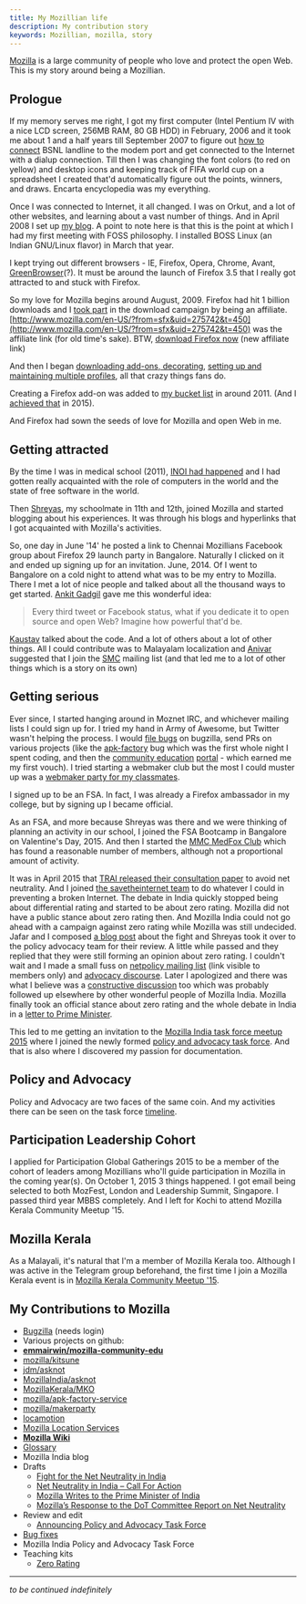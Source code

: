 ```yaml
---
title: My Mozillian life
description: My contribution story
keywords: Mozillian, mozilla, story
---
```

[Mozilla](../mozilla/) is a large community of people who love and protect the open Web. This is my story around being a Mozillian.

## Prologue ##
If my memory serves me right, I got my first computer (Intel Pentium IV with a nice LCD screen, 256MB RAM, 80 GB HDD) in February, 2006 and it took me about 1  and a half years till September 2007 to figure out [how to connect](../keep-in-touch/) BSNL landline to the modem port and get connected to the Internet with a dialup connection. Till then I was changing the font colors (to red on yellow) and desktop icons and keeping track of FIFA world cup on a spreadsheet I created that'd automatically figure out the points, winners, and draws. Encarta encyclopedia was my everything.

Once I was connected to Internet, it all changed. I was on Orkut, and a lot of other websites, and learning about a vast number of things. And in April 2008 I set up [my blog](http://asdofindia.blogspot.com). A point to note here is that this is the point at which I had my first meeting with FOSS philosophy. I installed BOSS Linux (an Indian GNU/Linux flavor) in March that year.

I kept trying out different browsers - IE, Firefox, Opera, Chrome, Avant, [GreenBrowser](http://asdofindia.blogspot.com/2008/09/greenbrowser-nice-browser-to-deal-with.html)(?). It must be around the launch of Firefox 3.5 that I really got attracted to and stuck with Firefox.

So my love for Mozilla begins around August, 2009. Firefox had hit 1 billion downloads and I [took part](http://asdofindia.blogspot.com/2009/08/thats-one-great-browser-for-fans-one.html) in the download campaign by being an affiliate. [http://www.mozilla.com/en-US/?from=sfx&uid=275742&t=450](http://www.mozilla.com/en-US/?from=sfx&uid=275742&t=450) was the affiliate link (for old time's sake). BTW, [download Firefox now](http://affiliates.mozilla.org/link/banner/55725) (new affiliate link)

And then I began [downloading add-ons, decorating](http://asdofindia.blogspot.com/2009/08/have-rocking-browsing-experience-for.html), [setting up and maintaining multiple profiles](http://asdofindia.blogspot.com/2011/03/syncing-firefox-history-bookmarks-and.html), all that crazy things fans do.

Creating a Firefox add-on was added to [my bucket list](http://asdofindia.blogspot.com/p/my-bucket-list.html) in around 2011. (And I [achieved that](../zero-internet/) in 2015).

And Firefox had sown the seeds of love for Mozilla and open Web in me.

## Getting attracted ##
By the time I was in medical school (2011), [INOI had happened](http://www.quora.com/How-was-your-first-programming-contest-experience/answer/Akshay-S-Dinesh?share=1) and I had gotten really acquainted with the role of computers in the world and the state of free software in the world.

Then [Shreyas](http://dunebuggie.wordpress.com/), my schoolmate in 11th and 12th, joined Mozilla and started blogging about his experiences. It was through his blogs and hyperlinks that I got acquainted with Mozilla's activities.

So, one day in June '14' he posted a link to Chennai Mozillians Facebook group about Firefox 29 launch party in Bangalore. Naturally I clicked on it and ended up signing up for an invitation.  June, 2014. Of I went to Bangalore on a cold night to attend what was to be my entry to Mozilla. There I met a lot of nice people and talked about all the thousand ways to get started. [Ankit Gadgil](https://mozillians.org/en-US/u/ankitgadgil/) gave me this wonderful idea:
> Every third tweet or Facebook status, what if you dedicate it to open source and open Web? Imagine how powerful that'd be.

[Kaustav](http://kaustavdm.in/) talked about the code. And a lot of others about a lot of other things. All I could contribute was to Malayalam localization and [Anivar](https://mozillians.org/u/anivar) suggested that I join the [SMC](http://smc.org.in/) mailing list (and that led me to a lot of other things which is a story on its own)

## Getting serious ##
Ever since, I started hanging around in Moznet IRC, and whichever mailing lists I could sign up for. I tried my hand in Army of Awesome, but Twitter wasn't helping the process. I would [file bugs](https://bugzilla.mozilla.org/buglist.cgi?query_format=advanced&emailtype1=exact&emailreporter1=1&email1=asdofindia%40gmail.com&list_id=12324688) on bugzilla, send PRs on various projects (like the [apk-factory](https://github.com/mozilla/apk-factory-service/pull/85/) bug which was the first whole night I spent coding, and then the [community education](https://github.com/emmairwin/mozilla-community-edu/pull/27) [portal](https://github.com/emmairwin/mozilla-community-edu/pull/24) - which earned me my first vouch). I tried starting a webmaker club but the most I could muster up was a [webmaker party for my classmates](http://asdofindia.blogspot.com/2014/09/making-of-maker-party.html).

I signed up to be an FSA. In fact, I was already a Firefox ambassador in my college, but by signing up I became official.

As an FSA, and more because Shreyas was there and we were thinking of planning an activity in our school, I joined the FSA Bootcamp in Bangalore on Valentine's Day, 2015.  And then I started the [MMC MedFox Club](https://wiki.mozilla.org/MMC_MedFox_Club) which has found a reasonable number of members, although not a proportional amount of activity.

It was in April 2015 that [TRAI released their consultation paper](../net-neutrality/#trai-consultation-paper) to avoid net neutrality. And I joined [the savetheinternet team](http://blog.savetheinternet.in/the-people-behind-savetheinternet/) to do whatever I could in preventing a broken Internet. The debate in India quickly stopped being about differential rating and started to be about zero rating. Mozilla did not have a public stance about zero rating then. And Mozilla India could not go ahead with a campaign against zero rating while Mozilla was still undecided. Jafar and I composed [a blog post](http://blog.mozillaindia.org/1231) about the fight and Shreyas took it over to the policy advocacy team for their review. A little while passed and they replied that they were still forming an opinion about zero rating. I couldn't wait and I made a small fuss on [netpolicy mailing list](https://mail.mozilla.org/private/netpolicy/2015-April/000457.html) (link visible to members only) and [advocacy discourse](https://discourse.mozilla-advocacy.org/t/net-neutrality-in-india-31-march-2015/35/6). Later I apologized and there was what I believe was a [constructive discussion](https://mail.mozilla.org/private/netpolicy/2015-April/000463.html) too which was probably followed up elsewhere by other wonderful people of Mozilla India. Mozilla finally took an official stance about zero rating and the whole debate in India in a [letter to Prime Minister](http://blog.mozillaindia.org/1287).

This led to me getting an invitation to the [Mozilla India task force meetup 2015](http://asdofindia.blogspot.com/2015/05/mozilla-india-task-force-meetup-2015.html) where I joined the newly formed [policy and advocacy task force](http://blog.mozillaindia.org/1397). And that is also where I discovered my passion for documentation.

## Policy and Advocacy ##
Policy and Advocacy are two faces of the same coin. And my activities there can be seen on the task force [timeline](https://wiki.mozilla.org/India/task_force/Policy_and_Advocacy/Timeline).

## Participation Leadership Cohort ##
I applied for Participation Global Gatherings 2015 to be a member of the cohort of leaders among Mozillians who'll guide participation in Mozilla in the coming year(s). On October 1, 2015 3 things happened. I got email being selected to both MozFest, London and Leadership Summit, Singapore. I passed third year MBBS completely. And I left for Kochi to attend Mozilla Kerala Community Meetup '15.

## Mozilla Kerala ##
As a Malayali, it's natural that I'm a member of Mozilla Kerala too. Although I was active in the Telegram group beforehand, the first time I join a Mozilla Kerala event is in [Mozilla Kerala Community Meetup '15](http://asdofindia.blogspot.com/2015/10/mozilla-kerala-community-meetup-15.html).

## My Contributions to Mozilla ##
* [Bugzilla](https://bugzilla.mozilla.org/user_profile?login=asdofindia%40gmail.com) (needs login)
* Various projects on github:
 * **[emmairwin/mozilla-community-edu](https://github.com/emmairwin/mozilla-community-edu/commits?author=asdofindia)**
 * [mozilla/kitsune](https://github.com/mozilla/kitsune/commits?author=asdofindia)
 * [jdm/asknot](https://github.com/jdm/asknot/commits?author=asdofindia)
 * [MozillaIndia/asknot](https://github.com/MozillaIndia/asknot/commits?author=asdofindia)
 * [MozillaKerala/MKO](https://github.com/MozillaKerala/MKO/commits?author=asdofindia)
 * [mozilla/apk-factory-service](https://github.com/mozilla/apk-factory-service/issues?q=+author%3Aasdofindia+)
 * [mozilla/makerparty](https://github.com/mozilla/makerparty/commits?author=asdofindia)
* [locamotion](http://mozilla.locamotion.org/accounts/asdofindia)
* [Mozilla Location Services](https://location.services.mozilla.com/leaders#asdofindia)
* **[Mozilla Wiki](https://wiki.mozilla.org/Special:Contributions/Asdofindia)**
 * [Glossary](https://wiki.mozilla.org/Glossary)
* Mozilla India blog
 * Drafts
   * [Fight for the Net Neutrality in India](http://blog.mozillaindia.org/1231)
   * [Net Neutrality in India – Call For Action](http://blog.mozillaindia.org/1254)
   * [Mozilla Writes to the Prime Minister of India](http://blog.mozillaindia.org/1287)
   * [Mozilla’s Response to the DoT Committee Report on Net Neutrality](http://blog.mozillaindia.org/1418)
 * Review and edit
   * [Announcing Policy and Advocacy Task Force](http://blog.mozillaindia.org/1397)
 * [Bug fixes](http://bugz.mozillaindia.org/buglist.cgi?query_format=advanced&emailassigned_to1=1&list_id=197&bug_status=RESOLVED&email1=asdofindia@gmail.com&resolution=FIXED&emailtype1=substring)
* Mozilla India Policy and Advocacy Task Force
 * Teaching kits
   * [Zero Rating](https://asdofindia.makes.org/thimble/MTEyODkyMzY0OA==/zero-rating-in-india)

---

*to be continued indefinitely*
